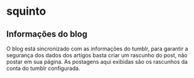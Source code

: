 # squinto

## Informações do blog

O blog está sincronizado com as informações do tumblr, para garantir a segurança dos dados dos
artigos basta criar um rascunho do post, não postar em sua página.
As postagens aqui exibidas são os rascunhos da conta do tumblr configurada.

